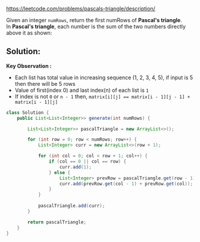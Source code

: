 https://leetcode.com/problems/pascals-triangle/description/

Given an integer `numRows`, return the first numRows of **Pascal's triangle**.
In **Pascal's triangle**, each number is the sum of the two numbers directly above it as shown:

## Solution:

**Key Observation :**
- Each list has total value in increasing sequence (1, 2, 3, 4, 5), if input is 5 then there will be 5 rows
- Value of first(index 0) and last index(n) of each list is `1`
- If index is not `0` or `n - 1` then, `matrix[i][j] == matrix[i - 1][j - 1] + matrix[i - 1][j]`

```java
class Solution {
    public List<List<Integer>> generate(int numRows) {

        List<List<Integer>> pascalTriangle = new ArrayList<>();

        for (int row = 0; row < numRows; row++) {
            List<Integer> curr = new ArrayList<>(row + 1);

            for (int col = 0; col < row + 1; col++) {
                if (col == 0 || col == row) {
                    curr.add(1);
                } else {
                    List<Integer> prevRow = pascalTriangle.get(row - 1);
                    curr.add(prevRow.get(col - 1) + prevRow.get(col));
                }
            }
            
            pascalTriangle.add(curr);
        }

        return pascalTriangle;
    }
}
```

